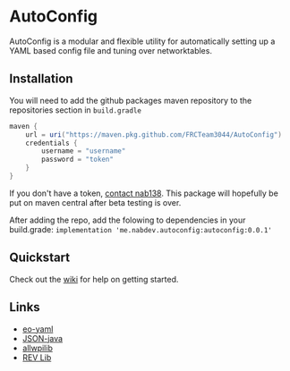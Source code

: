 # AutoConfig
AutoConfig is a modular and flexible utility for automatically setting up a YAML based config file and tuning over networktables.

## Installation
You will need to add the github packages maven repository to the repositories section in `build.gradle`
```gradle
maven {
    url = uri("https://maven.pkg.github.com/FRCTeam3044/AutoConfig")
    credentials {
        username = "username"
        password = "token"
    }
}
```
If you don't have a token, [contact nab138](mailto:nab@nabdev.me). This package will hopefully be put on maven central after beta testing is over.

After adding the repo, add the folowing to dependencies in your build.grade:
`implementation 'me.nabdev.autoconfig:autoconfig:0.0.1'`

## Quickstart
Check out the [wiki](https://github.com/FRCTeam3044/AutoConfig/wiki) for help on getting started.

## Links
- [eo-yaml](https://github.com/decorators-squad/eo-yaml)
- [JSON-java](https://github.com/stleary/JSON-java)
- [allwpilib](https://github.com/wpilibsuite/allwpilib)
- [REV Lib](https://docs.revrobotics.com/sparkmax/software-resources/spark-max-api-information)

